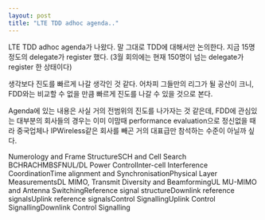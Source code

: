 ```yaml
---
layout: post
title: "LTE TDD adhoc agenda.."
---
```


LTE TDD adhoc agenda가 나왔다. 말 그대로 TDD에 대해서만 논의한다. 지금 15명 정도의 delegate가 register 했다. (3월 회의에는 현재 150명이 넘는 delegate가 register 한 상태이다)

생각보다 진도를 빠르게 나갈 생각인 것 같다. 어차피 그들만의 리그가 될 공산이 크니, FDD와는 비교할 수 없을 만큼 빠르게 진도를 나갈 수 있을 것으로 본다.

Agenda에 있는 내용은 사실 거의 전범위의 진도를 나가자는 것 같은데, FDD에 관심있는 대부분의 회사들의 경우는 이미 이맘때 performance evaluation으로 정신없을 때라 중국업체나 IPWireless같은 회사를 빼곤 거의 대표급만 참석하는 수준이 아닐까 싶다.

Numerology and Frame StructureSCH and Cell Search BCHRACHMBSFNUL/DL Power ControlInter-cell Interference CoordinationTime alignment and SynchronisationPhysical Layer MeasurementsDL MIMO, Transmit Diversity and BeamformingUL MU-MIMO and Antenna SwitchingReference signal structureDownlink reference signalsUplink reference signalsControl SignallingUplink Control SignallingDownlink Control Signalling

